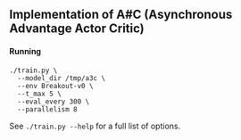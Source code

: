 ## Implementation of A#C (Asynchronous Advantage Actor Critic)

#### Running

```
./train.py \
  --model_dir /tmp/a3c \
  --env Breakout-v0 \
  --t_max 5 \
  --eval_every 300 \
  --parallelism 8
```

See `./train.py --help` for a full list of options.
